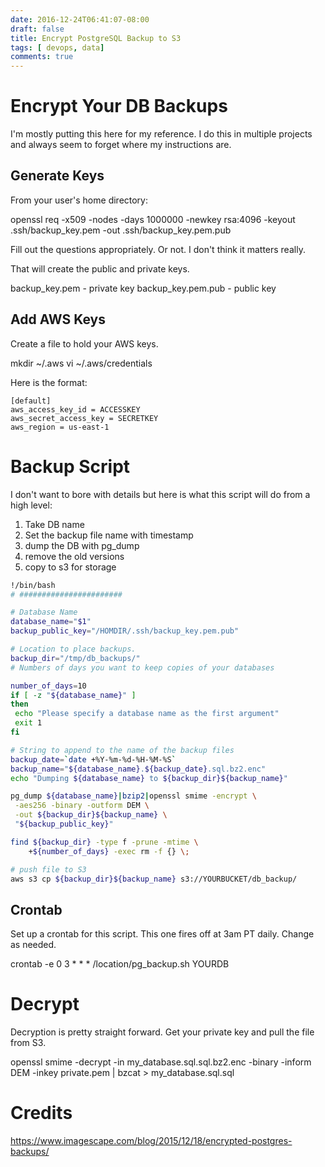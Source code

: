 ```yaml
---
date: 2016-12-24T06:41:07-08:00
draft: false
title: Encrypt PostgreSQL Backup to S3
tags: [ devops, data]
comments: true
---
```



# Encrypt Your DB Backups

I'm mostly putting this here for my reference. I do this in multiple projects and always seem to forget where my instructions are.

## Generate Keys

From your user's home directory:

  openssl req -x509 -nodes -days 1000000 -newkey rsa:4096 -keyout .ssh/backup_key.pem -out .ssh/backup_key.pem.pub

Fill out the questions appropriately. Or not. I don't think it matters really.

That will create the public and private keys.

  backup_key.pem - private key
  backup_key.pem.pub - public key

## Add AWS Keys

Create a file to hold your AWS keys.

  mkdir ~/.aws
  vi ~/.aws/credentials

Here is the format:

```
[default]
aws_access_key_id = ACCESSKEY
aws_secret_access_key = SECRETKEY
aws_region = us-east-1
```

# Backup Script

I don't want to bore with details but here is what this script will do from a high level:

1. Take DB name
2. Set the backup file name with timestamp
3. dump the DB with pg_dump
4. remove the old versions
5. copy to s3 for storage

```bash
!/bin/bash
# #######################

# Database Name
database_name="$1"
backup_public_key="/HOMDIR/.ssh/backup_key.pem.pub"

# Location to place backups.
backup_dir="/tmp/db_backups/"
# Numbers of days you want to keep copies of your databases

number_of_days=10
if [ -z "${database_name}" ]
then
 echo "Please specify a database name as the first argument"
 exit 1
fi

# String to append to the name of the backup files
backup_date=`date +%Y-%m-%d-%H-%M-%S`
backup_name="${database_name}.${backup_date}.sql.bz2.enc"
echo "Dumping ${database_name} to ${backup_dir}${backup_name}"

pg_dump ${database_name}|bzip2|openssl smime -encrypt \
 -aes256 -binary -outform DEM \
 -out ${backup_dir}${backup_name} \
 "${backup_public_key}"

find ${backup_dir} -type f -prune -mtime \
    +${number_of_days} -exec rm -f {} \;

# push file to S3
aws s3 cp ${backup_dir}${backup_name} s3://YOURBUCKET/db_backup/

```

## Crontab

Set up a crontab for this script. This one fires off at 3am PT daily. Change as needed.

  crontab -e
  0 3 * * * /location/pg_backup.sh YOURDB

# Decrypt

Decryption is pretty straight forward. Get your private key and pull the file from S3.

  openssl smime -decrypt -in my_database.sql.sql.bz2.enc -binary -inform DEM -inkey private.pem | bzcat >  my_database.sql.sql

# Credits

https://www.imagescape.com/blog/2015/12/18/encrypted-postgres-backups/
